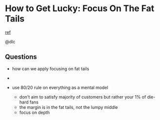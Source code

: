 # How to Get Lucky: Focus On The Fat Tails
[ref](https://taylorpearson.me/luck/)

@dlc

## Questions
- how can we apply focusing on fat tails
- 

- use 80/20 rule on everything as a mental model
  - don't aim to satisfy majority of customers but rather your 1% of die-hard fans
  - the margin is in the fat tails, not the lumpy middle
  - focus on depth